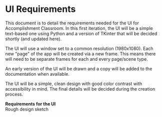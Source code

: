 # UI Requirements

This document is to detail the requirements needed for the UI for Accomplishment Classroom. In this first iteration, the UI will be a simple text-based one using Python and a version of TKinter that will be decided shortly (and updated here).

The UI will use a window set to a common resolution (1980x1080). Each new "page" of the app will be created via a new frame. This means there will need to be separate frames for each and every page/scene type.

An early version of the UI will be drawn and a copy will be added to the documentation when available. 

The UI will be a simple, clean design with good color contrast with accessibility in mind. The final details will be decided during the creation process. 

<b>Requirements for the UI</b>
<br>Rough design sketch